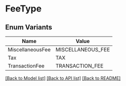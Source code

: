 # FeeType

## Enum Variants

| Name | Value |
|---- | -----|
| MiscellaneousFee | MISCELLANEOUS_FEE |
| Tax | TAX |
| TransactionFee | TRANSACTION_FEE |


[[Back to Model list]](../README.md#documentation-for-models) [[Back to API list]](../README.md#documentation-for-api-endpoints) [[Back to README]](../README.md)


